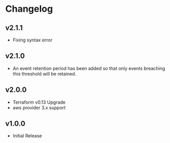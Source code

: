 # Changelog

## v2.1.1

- Fixing syntax error

## v2.1.0

- An event retention period has been added so that only events breaching this threshold will be retained.

## v2.0.0

- Terraform v0.13 Upgrade
- aws provider 3.x support

## v1.0.0

- Initial Release
